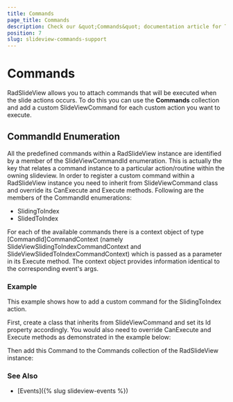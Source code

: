 ```yaml
---
title: Commands
page_title: Commands
description: Check our &quot;Commands&quot; documentation article for Telerik SlideView for Xamarin control.
position: 7
slug: slideview-commands-support
---
```


# Commands

RadSlideView allows you to attach commands that will be executed when the slide actions occurs. To do this you can use the **Commands** collection and add a custom SlideViewCommand for each custom action you want to execute.

## CommandId Enumeration

All the predefined commands within a RadSlideView instance are identified by a member of the SlideViewCommandId enumeration. This is actually the key that relates a command instance to a particular action/routine within the owning slideview. In order to register a custom command within a RadSlideView instance you need to inherit from SlideViewCommand class and override its CanExecute and Execute methods. Following are the members of the CommandId enumerations:

* SlidingToIndex
* SlidedToIndex

For each of the available commands there is a context object of type [CommandId]CommandContext (namely SlideViewSlidingToIndexCommandContext and SlideViewSlidedToIndexCommandContext) which is passed as a parameter in its Execute method. The context object provides information identical to the corresponding event's args.

### Example

This example shows how to add a custom command for the SlidingToIndex action. 

First, create a class that inherits from SlideViewCommand and set its Id property accordingly. You would also need to override CanExecute and Execute methods as demonstrated in the example below:

<snippet id='slideview-commands-customcommand' />

Then add this Command to the Commands collection of the RadSlideView instance:	

<snippet id='slideview-commands-add' />

### See Also

- [Events]({% slug slideview-events %})
